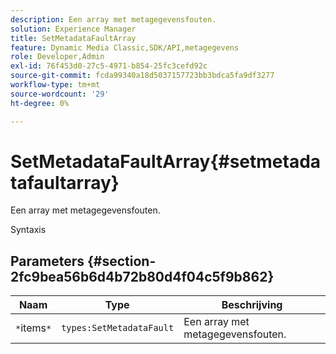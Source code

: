 ```yaml
---
description: Een array met metagegevensfouten.
solution: Experience Manager
title: SetMetadataFaultArray
feature: Dynamic Media Classic,SDK/API,metagegevens
role: Developer,Admin
exl-id: 76f453d0-27c5-4971-b854-25fc3cefd92c
source-git-commit: fcda99340a18d5037157723bb3bdca5fa9df3277
workflow-type: tm+mt
source-wordcount: '29'
ht-degree: 0%

---
```


# SetMetadataFaultArray{#setmetadatafaultarray}

Een array met metagegevensfouten.

Syntaxis

## Parameters {#section-2fc9bea56b6d4b72b80d4f04c5f9b862}

| Naam | Type | Beschrijving |
|---|---|---|
| `*`items`*` | `types:SetMetadataFault` | Een array met metagegevensfouten. |
